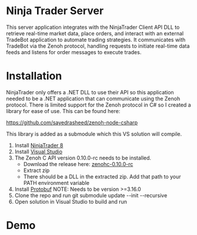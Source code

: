# Ninja Trader Server
This server application integrates with the NinjaTrader Client API DLL to retrieve real-time market data, place orders, and interact with an external TradeBot application to automate trading strategies. It communicates with TradeBot via the Zenoh protocol, handling requests to initiate real-time data feeds and listens for order messages to execute trades.

# Installation
NinjaTrader only offers a .NET DLL to use their API so this application needed to be a .NET application that can communicate using the Zenoh protocol. There is limited support for the Zenoh protocol in C# so I created a library for ease of use. This can be found here:

https://github.com/sayedrasheed/zenoh-node-csharp

This library is added as a submodule which this VS solution will compile. 

1. Install [NinjaTrader 8](https://ninjatrader.com/)
2. Install [Visual Studio](https://visualstudio.microsoft.com/downloads/)
3. The Zenoh C API version 0.10.0-rc needs to be installed.
   - Download the release here: [zenohc-0.10.0-rc](https://github.com/eclipse-zenoh/zenoh-c/releases/download/0.10.0-rc/zenoh-c-0.10.0-rc-x86_64-pc-windows-msvc.zip)
   - Extract zip
   - There should be a DLL in the extracted zip. Add that path to your PATH environment variable
4. Install [Protobuf](https://github.com/protocolbuffers/protobuf/releases/tag/v3.16.0) NOTE: Needs to be version >=3.16.0
5. Clone the repo and run git submodule update --init --recursive
6. Open solution in Visual Studio to build and run

# Demo
